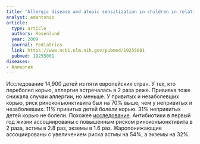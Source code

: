 ```yaml
---
title: "Allergic disease and atopic sensitization in children in relation to measles vaccination and measles infection"
analyst: amantonio
article:
  type: article
  authors: Rosenlund
  year: 2009
  journal: Pediatrics
  link: https://www.ncbi.nlm.nih.gov/pubmed/19255001
  pubmed: 19255001
diseases:
- Аллергия
---
```


Исследование 14,900 детей из пяти европейских стран. У тех, кто переболел корью, аллергия встречалась в 2 раза реже. Прививка тоже снижала случаи аллергии, но меньше.
У привитых и незаболевших корью, риск риноконъюнктивита был на 70% выше, чем у непривитых и незаболевших.
11% привитых детей болели корью. 31% непривитых детей корью не болели. Похожее [исследование](https://www.ncbi.nlm.nih.gov/pubmed/16387585).
Антибиотики в первый год жизни ассоциированы с повышенным риском риноконъюнктивита в 2 раза, астмы в 2.8 раз, экземы в 1.6 раз. Жаропонижающие ассоциированы с увеличением риска астмы на 54%, а экземы на 32%.
